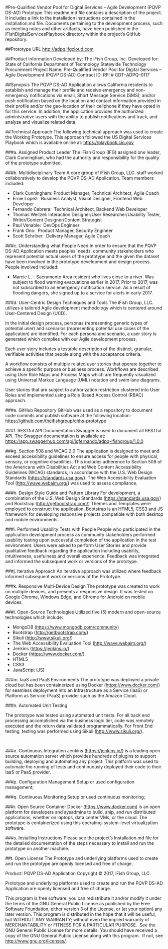 #Pre-Qualified Vendor Pool for Digital Services – Agile Development (PQVP DS-AD) Prototype
This readme.md file contains a description of the project. It includes a link to the installation instructions contained in the installation.md file. Documents pertaining to the development process, such as meeting notes and other artifacts, have been published in the iFishDigitalServicesPlaybook directory within the project’s GitHub repository.

##Prototype URL
http://adpq.ifgcloud.com

##Product Information
Developed by: The iFish Group, Inc. 
Developed for: State of California Department of Technology Statewide Technology Procurement Project
Name: Pre-Qualified Vendor Pool for Digital Services – Agile Development (PQVP DS-AD)
Contract ID: RFI # CDT–ADPQ–0117

##Synopsis
The PQVP DS-AD Application allows California residents to establish and manage their profile and receive emergency and non-emergency notifications via email, Short Message Service (SMS), and/or push notification based on the location and contact information provided in their profile and/or the geo-location of their cellphone if they have opted in for this service. In addition, the application provides the authorized administrative users with the ability to publish notifications and track, and analyze and visualize related data.

##Technical Approach
The following technical approach was used to create the Working Prototype. This approach followed the US Digital Services Playbook which is available online at: <https://playbook.cio.gov>

###a. Assigned Product Leader
The iFish Group (IFG) assigned one leader, Clark Cunningham, who had the authority and responsibility for the quality of the prototype submitted.  

###b. Multidisciplinary Team
A core group of iFish Group, LLC. staff worked collaboratively to develop the PQVP DS-AD Application. Team members included:

* Clark Cunningham: Product Manager, Technical Architect, Agile Coach
* Ernie Lopez:  Business Analyst, Visual Designer, Frontend Web Developer
* Fernando Cabrera:  Technical Architect, Backend Web Developer
* Thomas Weitzel: Interaction Designer/User Researcher/Usability Tester, Writer/Content Designer/Content Strategist
* Paul Venable:  DevOps Engineer
* Frank Ono:  Product Manager, Security Engineer
* Scott Schriber:  Delivery Manager, Agile Coach

###c. Understanding what People Need
In order to ensure that the PQVP DS-AD Application meets peoples’ needs, community stakeholders who represent potential actual users of the prototype and the given the dataset have been involved in the prototype development and design process. People involved included:

* Marcie L. - Sacramento Area resident who lives close to a river. Was subject to flood warning evacuations earlier in 2017. Prior to 2017, was not subscribed to an emergency notification service. As a result of flooding dangers, she signed up to a service for alerts in early 2017.

###d. User-Centric Design Techniques and Tools
The iFish Group, LLC. utilizes a tailored Agile development methodology which is centered around User-Centered Design (UCD). 

In the initial design process, personas (representing generic types of potential user) and scenarios (representing potential use cases of the application) are
identified. For each persona and scenario, a user story is generated which complies with our Agile development process.

Each user story includes a testable description of the distinct, granular, verifiable activities that people along with the acceptance criteria.

A workflow consists of multiple related user stories that operate together to achieve a specific purpose or business process. Workflows are described using User Role Maps and Process Maps which are frequently visualized using Universal Markup Language (UML) notation and swim lane diagrams. 

User stories that are subject to authorization restriction clustered into User Roles and implemented using a Role Based Access Control (RBAC) approach. 

###e. GitHub Repository
GitHub was used as a repository to document code commits and publish software at the following location: <https://github.com/theifishgroup/chhs-prototype>

###f. RESTful API Documentation
Swagger is used to document all RESTful API. The Swagger documentation is available at: <https://app.swaggerhub.com/api/igfernando/adpq-ifishgroup/1.0.0>

###g. Section 508 and WCAG 2.0
The application is designed to meet and exceed accessibility guidelines to ensure access for people with physical, sensory, or cognitive disabilities. This includes adherence to Section 508 of the Americans with Disabilities Act and Web Content Accessibility Guidelines (WCAG) standards, in accordance with the U.S. Web Design Standards (https://standards.usa.gov/). The Web Accessibility Evaluation Tool (http://wave.webaim.org/) was used to assess compliance.

###h. Design Style Guide and Pattern Library
For development, a combination of the U.S. Web Design Standards (https://standards.usa.gov/) and Bootstrap (http://getbootstrap.com/) Themes and Templates were employed to construct the application. Bootstrap is an HTML5, CSS3 and JS framework for developing responsive projects compatible with both desktop and mobile environments.

###i. Performed Usability Tests with People
People who participated in the application development process as community stakeholders performed usability testing upon successful completion of the application in the test environment. Users were asked to perform User Stories and provide
qualitative feedback regarding the application including usability, intuitiveness, usefulness and overall experience. Feedback was integrated and informed the subsequent work or versions of the prototype.

###j. Iterative Approach 
An iterative approach was utilized where feedback informed subsequent work or versions of the Prototype. 

###k. Responsive Multi-Device Design
The prototype was created to work on multiple devices, and presents a responsive design. It was tested on Google Chrome, Windows Edge, and Chrome for Android on mobile devices.

###l. Open-Source Technologies
Utilized five (5) modern and open-source technologies which include:
* MongoDB (https://www.mongodb.com/community)
* Bootstrap (http://getbootstrap.com/)
* Sikuli (http://www.sikuli.org/)
* The Web Accessibility Evaluation Tool (http://wave.webaim.org/)
* Jenkins (https://jenkins.io/)
* Docker (https://www.docker.com/) 
* HTML5
* CSS3
* JavaScript (JS)

###m. IaaS and PaaS Environments
The prototype was deployed a private cloud but has been containerized using Docker (https://www.docker.com/) for seamless deployment into an Infrastructure as a Service (IaaS) or Platform as Service (PaaS) provider such as the Amazon Cloud.


###n. Automated
Unit Testing


The
prototype was tested using automated unit tests. For all back end processing
accomplished via the business logic tier, code was remotely executed and the
return data validated programmatically. For Front End testing, testing was
performed using Sikuli (http://www.sikuli.org/).



 


###o. Continuous Integration
Jenkins (https://jenkins.io/) is a leading open source automation server which provides hundreds of plugins to support building, deploying and automating any project. This platform was used to automate the running of tests and continuously deployed their code to their IaaS or PaaS provider.

###p. Configuration Management
Setup or used configuration management;

###q. Continuous Monitoring
Setup or used continuous monitoring;

###r. Open Source Container
Docker (https://www.docker.com) is an open platform for developers and sysadmins to build, ship, and run distributed applications, whether on laptops, data center VMs, or the cloud. The prototype is containerized using this operating-system-level virtualization software.

###s. Installing Instructions
Please see the project’s Installation.md file for the detailed documentation of the steps necessary to install and run the prototype on another machine.

##t. Open License
The Prototype and underlying platforms used to create and run the prototype are openly licensed and free of charge.

Product: PQVP DS-AD Application
Copyright © 2017, iFish Group, LLC.

Prototype and underlying platforms used to create and run the PQVP DS-AD Application are openly licensed and free of charge. 

This program is free software: you can redistribute it and/or modify it under the terms of the GNU General Public License as published by the Free Software Foundation, either version 3 of the License, or (at your option) any later version.
This program is distributed in the hope that it will be useful, but WITHOUT ANY WARRANTY; without even the implied warranty of MERCHANTABILITY or FITNESS FOR A PARTICULAR PURPOSE.  See the GNU General Public License for more details.
You should have received a copy of the GNU General Public License along with this program.  If not, see <http://www.gnu.org/licenses/>.


